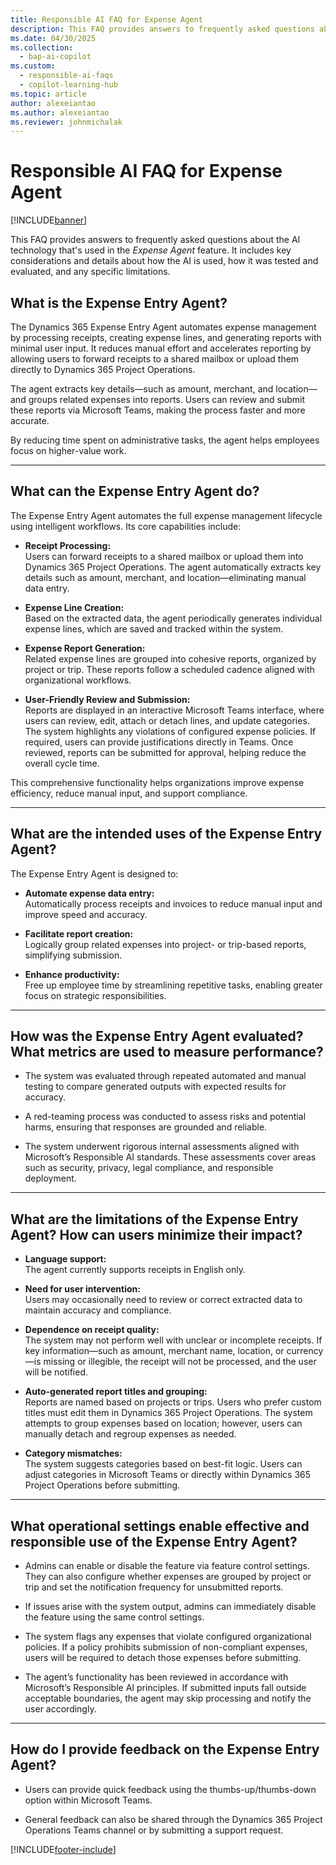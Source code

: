 ```yaml
---
title: Responsible AI FAQ for Expense Agent
description: This FAQ provides answers to frequently asked questions about the AI technology that's used in the Expense Agent. It includes key considerations and details about how the AI is used, how it was tested and evaluated, and any specific limitations.
ms.date: 04/30/2025
ms.collection:
  - bap-ai-copilot
ms.custom:
  - responsible-ai-faqs
  - copilot-learning-hub
ms.topic: article
author: alexeiantao
ms.author: alexeiantao
ms.reviewer: johnmichalak
---
```


# Responsible AI FAQ for Expense Agent

[!INCLUDE[banner](../includes/banner.md)]

This FAQ provides answers to frequently asked questions about the AI technology that's used in the *Expense Agent* feature. It includes key considerations and details about how the AI is used, how it was tested and evaluated, and any specific limitations.

## What is the Expense Entry Agent?

The Dynamics 365 Expense Entry Agent automates expense management by processing receipts, creating expense lines, and generating reports with minimal user input. It reduces manual effort and accelerates reporting by allowing users to forward receipts to a shared mailbox or upload them directly to Dynamics 365 Project Operations.

The agent extracts key details—such as amount, merchant, and location—and groups related expenses into reports. Users can review and submit these reports via Microsoft Teams, making the process faster and more accurate.

By reducing time spent on administrative tasks, the agent helps employees focus on higher-value work.

---

## What can the Expense Entry Agent do?

The Expense Entry Agent automates the full expense management lifecycle using intelligent workflows. Its core capabilities include:

- **Receipt Processing:**  
  Users can forward receipts to a shared mailbox or upload them into Dynamics 365 Project Operations. The agent automatically extracts key details such as amount, merchant, and location—eliminating manual data entry.

- **Expense Line Creation:**  
  Based on the extracted data, the agent periodically generates individual expense lines, which are saved and tracked within the system.

- **Expense Report Generation:**  
  Related expense lines are grouped into cohesive reports, organized by project or trip. These reports follow a scheduled cadence aligned with organizational workflows.

- **User-Friendly Review and Submission:**  
  Reports are displayed in an interactive Microsoft Teams interface, where users can review, edit, attach or detach lines, and update categories. The system highlights any violations of configured expense policies. If required, users can provide justifications directly in Teams. Once reviewed, reports can be submitted for approval, helping reduce the overall cycle time.

This comprehensive functionality helps organizations improve expense efficiency, reduce manual input, and support compliance.

---

## What are the intended uses of the Expense Entry Agent?

The Expense Entry Agent is designed to:

- **Automate expense data entry:**  
  Automatically process receipts and invoices to reduce manual input and improve speed and accuracy.

- **Facilitate report creation:**  
  Logically group related expenses into project- or trip-based reports, simplifying submission.

- **Enhance productivity:**  
  Free up employee time by streamlining repetitive tasks, enabling greater focus on strategic responsibilities.

---

## How was the Expense Entry Agent evaluated? What metrics are used to measure performance?

- The system was evaluated through repeated automated and manual testing to compare generated outputs with expected results for accuracy.

- A red-teaming process was conducted to assess risks and potential harms, ensuring that responses are grounded and reliable.

- The system underwent rigorous internal assessments aligned with Microsoft’s Responsible AI standards. These assessments cover areas such as security, privacy, legal compliance, and responsible deployment.

---

## What are the limitations of the Expense Entry Agent? How can users minimize their impact?

- **Language support:**  
  The agent currently supports receipts in English only.

- **Need for user intervention:**  
  Users may occasionally need to review or correct extracted data to maintain accuracy and compliance.

- **Dependence on receipt quality:**  
  The system may not perform well with unclear or incomplete receipts. If key information—such as amount, merchant name, location, or currency—is missing or illegible, the receipt will not be processed, and the user will be notified.

- **Auto-generated report titles and grouping:**  
  Reports are named based on projects or trips. Users who prefer custom titles must edit them in Dynamics 365 Project Operations. The system attempts to group expenses based on location; however, users can manually detach and regroup expenses as needed.

- **Category mismatches:**  
  The system suggests categories based on best-fit logic. Users can adjust categories in Microsoft Teams or directly within Dynamics 365 Project Operations before submitting.

---

## What operational settings enable effective and responsible use of the Expense Entry Agent?

- Admins can enable or disable the feature via feature control settings. They can also configure whether expenses are grouped by project or trip and set the notification frequency for unsubmitted reports.

- If issues arise with the system output, admins can immediately disable the feature using the same control settings.

- The system flags any expenses that violate configured organizational policies. If a policy prohibits submission of non-compliant expenses, users will be required to detach those expenses before submitting.

- The agent’s functionality has been reviewed in accordance with Microsoft’s Responsible AI principles. If submitted inputs fall outside acceptable boundaries, the agent may skip processing and notify the user accordingly.

---

## How do I provide feedback on the Expense Entry Agent?

- Users can provide quick feedback using the thumbs-up/thumbs-down option within Microsoft Teams.

- General feedback can also be shared through the Dynamics 365 Project Operations Teams channel or by submitting a support request.

[!INCLUDE[footer-include](../includes/footer-banner.md)]
